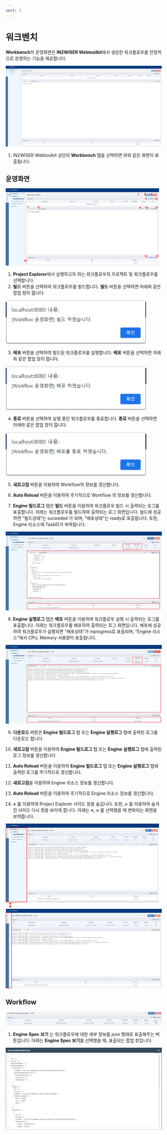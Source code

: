 ```yaml
---
sort: 5
---
```




# 워크벤치

**Workbench**의 운영화면은 **IN2WISER Webtoolkit**에서 생성한 워크플로우를 안정적으로 운영하는 기능을 제공합니다. 



![workbench_operation_main](./images/2.2.1.workbench_operation_main.png)

1. IN2WISER Webtoolkit 상단의 <b>Workbench</b> 탭을 선택하면 위와 같은 화면이 표출됩니다.






## 운영화면

![workbench_operation_function](./images/2.2.1.workbench_operation_function.png)

1. <b>Project Explorer</b>에서 실행하고자 하는 워크플로우의 프로젝트 및 워크플로우를 선택합니다.
2. <b>빌드</b> 버튼을 선택하여 워크플로우를 빌드합니다. <b>빌드</b> 버튼을 선택하면 아래와 같은 팝업 창이 뜹니다.

![workbench_operation_build](./images/2.2.1.workbench_operation_build.png)

3. <b>배포</b> 버튼을 선택하여 빌드된 워크플로우를 실행합니다. <b>배포</b> 버튼을 선택하면 아래와 같은 팝업 창이 뜹니다.

![workbench_operation_deploy](./images/2.2.1.workbench_operation_deploy.png)

4. <b>종료</b> 버튼을 선택하여 실행 중인 워크플로우를 종료합니다. <b>종료</b> 버튼을 선택하면 아래와 같은 팝업 창이 뜹니다.

![workbench_operation_termination](./images/2.2.1.workbench_operation_termination.png)

5. <b>새로고침</b> 버튼을 이용하여 Workflow의 정보를 갱신합니다. 

6. <b>Auto Reload</b> 버튼을 이용하여 주기적으로 Workflow 의 정보를 갱신합니다.

7. <b>Engine 빌드로그</b> 탭은 <b>빌드</b> 버튼을 이용하여 워크플로우 빌드 시 출력되는 로그를 표출합니다. 아래는 워크플로우를 빌드하여 출력되는 로그 화면입니다. 빌드에 성공하면 "빌드상태"는 suceeded 가 되며, "배포상태"는 ready로 표출됩니다. 또한, Engine 리소스에 TaskID가 부여됩니다.

![workbench_operation_build_log](./images/2.2.1.workbench_operation_build_log.png)

8. <b>Engine 실행로그</b> 탭은 <b>배포</b> 버튼을 이용하여 워크플로우 실행 시 출력되는 로그를 표출합니다. 아래는 워크플로우를 배포하여 출력되는 로그 화면입니다. 배포에 성공하여 워크플로우가 실행되면 "배포상태"가 inprogress로 표출되며, "Engine 리소스"에서 CPU, Memory 사용량이 표출됩니다.

![workbench_operation_deploy_log](./images/2.2.1.workbench_operation_deploy_log.png)

9. <b>다운로드</b> 버튼은 <b>Engine 빌드로그</b> 탭 또는 <b>Engine 실행로그</b> 탭에 출력된 로그를 다운로드 합니다.

10. <b>새로고침</b> 버튼을 이용하여 <b>Engine 빌드로그</b> 탭 또는 <b>Engine 실행로그</b> 탭에 출력된 로그 정보를 갱신합니다.
11. <b>Auto Reload</b> 버튼을 이용하여 <b>Engine 빌드로그</b> 탭 또는 <b>Engine 실행로그</b> 탭에 출력된 로그를 주기적으로 갱신합니다.
12. <b>새로고침</b>을 이용하여 Engine 리소스 정보를 갱신합니다.
13. <b>Auto Reload</b> 버튼을 이용하여 주기적으로 Engine 리소스 정보를 갱신합니다.
14. <b><</b> 를 이용하여 Project Explorer 사이드 창을 숨깁니다. 또한, <b>></b> 를 이용하여 숨겨진 사이드 다시 창을 보이게 합니다. 아래는 <b><</b>, <b>></b> 를 선택했을 때 변화되는 화면을 보여줍니다.

![workbench_operation_spread](./images/2.2.1.workbench_operation_spread.png)





## Workflow

![workbench_operation_workflow](./images/2.2.1.workbench_operation_workflow.png)

1. <b>Engine Spec 보기</b> 는 워크플로우에 대한 세부 정보를 json 형태로 표출해주는 버튼입니다. 아래는 <b>Engine Spec 보기</b>를 선택했을 때, 표출되는 팝업 창입니다.

![workbench_operation_engine_spec](./images/2.2.1.workbench_operation_engine_spec.png)





